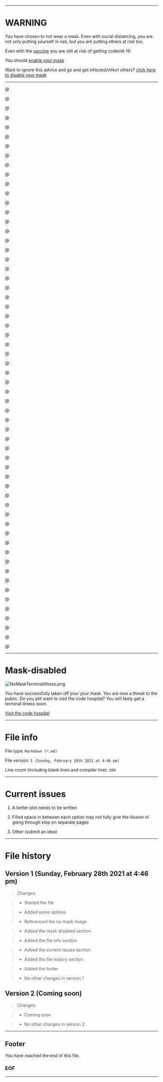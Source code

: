 
***

# WARNING

You have chosen to not wear a mask. Even with social distancing, you are not only putting yourself in risk, but you are putting others at risk too.

Even with the [vaccine](../Vaccine/GetDeveloperVaccine.md) you are still at risk of getting codevid-19

You should [enable your mask](EnableMask.md)

Want to ignore this advice and go and get infected/infect others? [click here to disable your mask](#Mask-disabled)

***

@

@

@

@

@

@

@

@

@

@

@

@

@

@

@

@

@

@

@

@

@

@

@

@

@

@

@

@

@

@

@

@

@

@

@

@

@

@

@

@

@

@

@

@

@

@

@

@

@

@

@

@

@

@

@

@

@

@

@

@

***

# Mask-disabled

![NoMaskTerminalIllness.png](NoMaskTerminalIllness.png)

You have successfully taken off your your mask. You are now a threat to the public. Do you still want to visit the code hospital? You will likely get a terminal illness soon.

[Visit the code hospital](../Code-distancing/README.md)

***

# File info

File type: `Markdown (*.md)`

File version: `1 (Sunday, February 28th 2021 at 4:46 pm)`

Line count (including blank lines and compiler line): `209`

***

# Current issues

1. A better plot needs to be written

2. Filled space in between each option may not fully give the illusion of going through step on separate pages

4. Other (submit an idea)

***

# File history

## Version 1 (Sunday, February 28th 2021 at 4:46 pm)

> Changes:

> * Started the file

> * Added some options

> * Referenced the no mask image

> * Added the mask disabled section

> * Added the file info section

> * Added the current issues section

> * Added the file history section

> * Added the footer

> * No other changes in version 1

## Version 2 (Coming soon)

> Changes:

> * Coming soon

> * No other changes in version 2

***

## Footer

You have reached the end of this file.

### EOF

***

